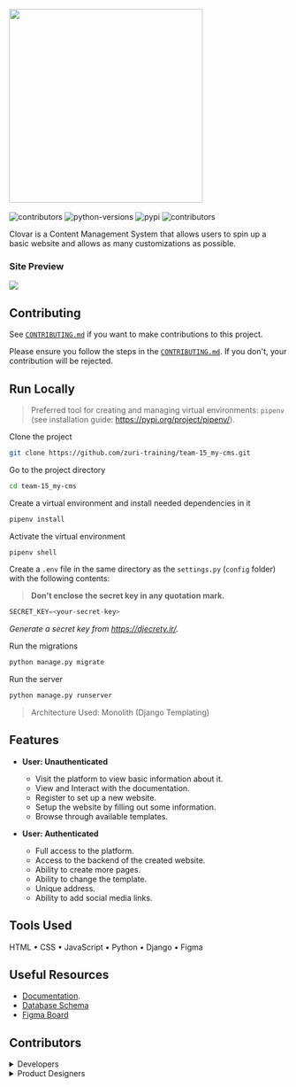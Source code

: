 <p align="left">
  <img src="https://user-images.githubusercontent.com/87664239/183072505-f90dfcf1-8347-4fba-bb0a-e022f0fdee33.png" width=350>
  <br>
  <br>
   <img src="https://img.shields.io/badge/license-MIT-brightgreen" alt="contributors" href="https://github.com/zuri-training/team-15_my-cms/blob/main/LICENSE">
   <img src="https://img.shields.io/pypi/pyversions/django" alt="python-versions" href="https://www.python.org/downloads/">
   <img src="https://img.shields.io/pypi/v/pipenv" alt="pypi" href="https://python.org/pypi/pipenv">
   <img src="https://img.shields.io/github/contributors/zuri-training/team-15_my-cms" alt="contributors" href="https://github.com/zuri-training/team-15_my-cms/graphs/contributors">
</p>
   
Clovar is a Content Management System that allows users to spin up a basic website and allows as many customizations as possible.
### Site Preview

<kbd>
  <a href="https://sentfi.netlify.app" target="_blank">
    <img src="https://user-images.githubusercontent.com/87664239/194041901-c9dd5f94-9329-4824-8b4b-09452eeec379.gif">
  </a>
</kbd>


## Contributing

See [`CONTRIBUTING.md`](https://github.com/zuri-training/my_cms-pjt-15/blob/main/CONTRIBUTING.md) if you want to make contributions to this project.

Please ensure you follow the steps in the [`CONTRIBUTING.md`](https://github.com/zuri-training/my_cms-pjt-15/blob/main/CONTRIBUTING.md). If you don't, your contribution will be rejected.

## Run Locally

> Preferred tool for creating and managing virtual environments: `pipenv` (see installation guide: <https://pypi.org/project/pipenv/>).

Clone the project

```bash
git clone https://github.com/zuri-training/team-15_my-cms.git
```

Go to the project directory

```bash
cd team-15_my-cms
```

Create a virtual environment and install needed dependencies in it

```bash
pipenv install
```

Activate the virtual environment

```bash
pipenv shell
```

Create a `.env` file in the same directory as the `settings.py` (`config` folder) with the following contents:

> **Don't enclose the secret key in any quotation mark.**

```python
SECRET_KEY=<your-secret-key>
```

*Generate a secret key from <https://djecrety.ir/>.*

Run the migrations

```python
python manage.py migrate
```

Run the server

```python
python manage.py runserver
```

> Architecture Used: Monolith (Django Templating)

## Features

- **User: Unauthenticated**
  - Visit the platform to view basic information about it.
  - View and Interact with the documentation.
  - Register to set up a new website.
  - Setup the website by filling out some information.
  - Browse through available templates.

- **User: Authenticated**
  - Full access to the platform.
  - Access to the backend of the created website.
  - Ability to create more pages.
  - Ability to change the template.
  - Unique address.
  - Ability to add social media links.

## Tools Used

HTML • CSS • JavaScript • Python • Django • Figma

## Useful Resources

- [Documentation](https://zuri-training.github.io/clovar-documentation).
- [Database Schema](https://drawsql.app/optimistic/diagrams/team-15-my-cms)
- [Figma Board](https://www.figma.com/file/lKANaLq3ZTbx80EsqDymdn/Team-15_My-cms-(Copy)?node-id=755%3A669)

## Contributors

<details><summary>Developers</summary>

- [@jeremy0x](https://www.github.com/jeremy0x)
- [@chidiarua](https://www.github.com/chidiarua)
- [@steph-ayo](https://www.github.com/steph-ayo)
- [@optimistictech](https://www.github.com/optimistictech)
- [@alvanokey](https://www.github.com/alvanokey)
- [@magnificientStudios](https://www.github.com/magnificientStudios)
- [@BioMeindinyo](https://www.github.com/BioMeindinyo)
- [@yusufadegbite](https://www.github.com/yusufadegbite)
- [@Noble101](https://www.github.com/Noble101)
- [@musoye](https://www.github.com/musoye)
- [@Chelsofia](https://www.github.com/Chelsofia)
- [@Ismat27](https://www.github.com/Ismat27)
- [@Prideland-okoi](https://github.com/Prideland-okoi)

</details>

<details><summary>Product Designers</summary>

- [@Paccid](https://www.github.com/Paccid)
- [@Bisolaawwal](https://www.github.com/Bisolaawwal)
- [@Rhoda-k](https://www.github.com/Rhoda-k)
- [@Anya-ndulue](https://www.github.com/Anya-ndulue)
- [@Temarii](https://www.github.com/Temarii)
- [@Dizue](https://www.github.com/Dizue)
- [@Joshua-Ogunwoolu](https://github.com/Joshua-Ogunwoolu)
- [@Emmanuel-Etukudo](https://www.github.com/Emmanuel-Etukudo)

</details>
